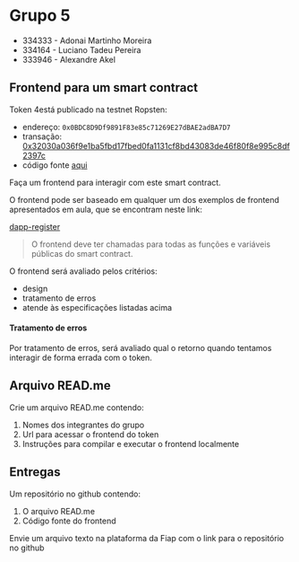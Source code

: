 # Grupo 5
- 334333 - Adonai Martinho Moreira
- 334164 - Luciano Tadeu Pereira
- 333946 - Alexandre Akel

## Frontend para um smart contract


Token 4está publicado na testnet Ropsten:
* endereço: `0x0BDC8D9Df9891F83e85c71269E27dBAE2adBA7D7`
* transação: [0x32030a036f9e1ba5fbd17fbed0fa1131cf8bd43083de46f80f8e995c8df2397c](https://ropsten.etherscan.io/tx/0x32030a036f9e1ba5fbd17fbed0fa1131cf8bd43083de46f80f8e995c8df2397c)
* código fonte [aqui](https://github.com/solangegueiros/fiap-blc-ethereum-dapps-and-api-integration/blob/master/grupo_4/Token4.sol)

Faça um frontend para interagir com este smart contract.

O frontend pode ser baseado em qualquer um dos exemplos de frontend apresentados em aula, que se encontram neste link:

[dapp-register](https://github.com/solangegueiros/dapp-register)

> O frontend deve ter chamadas para todas as funções e variáveis públicas do smart contract.

O frontend será avaliado pelos critérios:
- design
- tratamento de erros
- atende às especificações listadas acima

#### Tratamento de erros
Por tratamento de erros, será avaliado qual o retorno quando tentamos interagir de forma errada com o token. 

## Arquivo READ.me

Crie um arquivo READ.me contendo:
1. Nomes dos integrantes do grupo
2. Url para acessar o frontend do token
3. Instruções para compilar e executar o frontend localmente

## Entregas

Um repositório no github contendo:
1. O arquivo READ.me
2. Código fonte do frontend

Envie um arquivo texto na plataforma da Fiap com o link para o repositório no github
